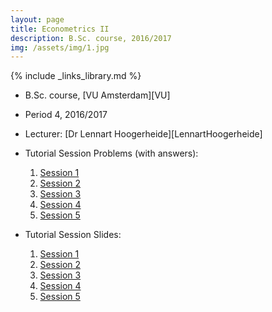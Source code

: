```yaml
---
layout: page
title: Econometrics II
description: B.Sc. course, 2016/2017
img: /assets/img/1.jpg
---
```

{% include _links_library.md %}

* B.Sc. course, [VU Amsterdam][VU]
* Period 4, 2016/2017
* Lecturer: [Dr Lennart Hoogerheide][LennartHoogerheide] 
* Tutorial Session Problems (with answers):
	1. <a class="page-link" href="{{ '/teaching/eco2/Tutorial_Problems1 - Answers.pdf' | prepend: site.baseurl | prepend: site.url }}">Session 1</a>	
	2. <a class="page-link" href="{{ '/teaching/eco2/Tutorial_Problems2 - Answers.pdf' | prepend: site.baseurl | prepend: site.url }}">Session 2</a>	
	3. <a class="page-link" href="{{ '/teaching/eco2/Tutorial_Problems3 - Answers.pdf' | prepend: site.baseurl | prepend: site.url }}">Session 3</a>		
	4. <a class="page-link" href="{{ '/teaching/eco2/Tutorial_Problems4 - Answers.pdf' | prepend: site.baseurl | prepend: site.url }}">Session 4</a>		
	5. <a class="page-link" href="{{ '/teaching/eco2/Tutorial_Problems5 - Answers.pdf' | prepend: site.baseurl | prepend: site.url }}">Session 5</a>	
	
* Tutorial Session Slides:
	1. <a class="page-link" href="{{ '/teaching/eco2/Tutorial_Slides1.pdf' | prepend: site.baseurl | prepend: site.url }}">Session 1</a>
	2. <a class="page-link" href="{{ '/teaching/eco2/Tutorial_Slides2.pdf' | prepend: site.baseurl | prepend: site.url }}">Session 2</a>
	3. <a class="page-link" href="{{ '/teaching/eco2/Tutorial_Slides3.pdf' | prepend: site.baseurl | prepend: site.url }}">Session 3</a>
	4. <a class="page-link" href="{{ '/teaching/eco2/Tutorial_Slides4.pdf' | prepend: site.baseurl | prepend: site.url }}">Session 4</a>
	5. <a class="page-link" href="{{ '/teaching/eco2/Tutorial_Slides5.pdf' | prepend: site.baseurl | prepend: site.url }}">Session 5</a>	